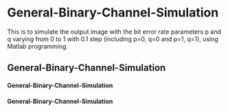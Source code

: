 # General-Binary-Channel-Simulation

This is to simulate the output image with the bit error rate parameters p and q varying
from 0 to 1 with 0.1 step (including p=0, q=0 and p=1, q=1), using Matlab programming. 

## General-Binary-Channel-Simulation

#### General-Binary-Channel-Simulation

#### General-Binary-Channel-Simulation
